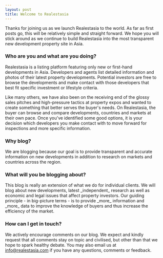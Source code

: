 ```yaml
---
layout: post
title: Welcome to Realestasia
---
```


Thanks for joining us as we launch Realestasia to the world.
As far as first posts go, this will be relatively simple and straight forward. We hope you will stick around
as we continue to build Realestasia into the most transparent new development property site in Asia.

<h3>Who are you and what are you doing?</h3>
Realestasia is a listing platform featuring only new or first-hand developments in Asia. Developers and agents 
list detailed information and photos of their latest property developments. Potential investors 
are free to browse the developments and make contact with those developers that best fit specific investment or
lifestyle criteria.

Like many others, we have also been on the receiving end of the glossy sales pitches and high-pressure tactics at property expos and wanted to
create something that better serves the buyer's needs. On Realestasia, the buyer can browse and compare developments,
countries and markets at their own pace. Once you've identified some good options, it is your decision which developers 
you make contact with to move forward for inspections and more specific information.

<h3>Why blog?</h3>
We are blogging because our goal is to provide transparent and accurate information on new developments in addition to
research on markets and countries across the region.

<h3>What will you be blogging about?</h3>
This blog is really an extension of what we do for individual clients. We will blog about new developments, latest
_independent_ research as well as economic and legal issues that affect property investors. Our guiding principle 
- in big-picture terms - is to provide _more_ information and _more_ data to improve the knowledge of buyers and thus
increase the efficiency of the market.

<h3>How can I get in touch?</h3>
We actively encourage comments on our blog. We expect and kindly request that all comments stay on topic
and civilised, but other than that we hope to spark healthy debate. You may also email us at
<a href="mailto:info@realestasia.com">info@realestasia.com</a> if you have any questions, comments or feedback.